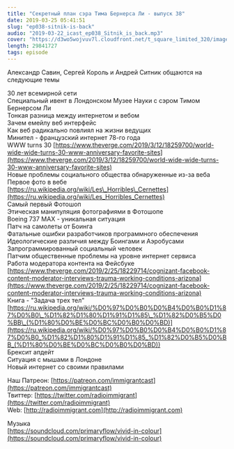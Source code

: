 ```yaml
---
title: "Секретный план сэра Тима Бернерса Ли - выпуск 38"
date: 2019-03-25 05:41:51
slug: "ep038-sitnik-is-back"
audio: "2019-03-22_icast_ep038_Sitnik_is_back.mp3"
cover: "https://d3wo5wojvuv7l.cloudfront.net/t_square_limited_320/images.spreaker.com/original/d20daaa729fc8cae11f6717f5c961b50.jpg"
length: 29841727
tags: episode
---
```

Александр Савин, Сергей Король и Андрей Ситник общаются на следующие темы  
  
30 лет всемирной сети  
Специальный ивент в Лондонском Музее Науки с сэром Тимом Бернерсом Ли  
Тонкая разница между интернетом и вебом  
Зачем емейлу веб интерфейс  
Как веб радикально повлиял на жизни ведущих  
Минител - французский интернет 78-го года  
WWW turns 30 [https://www.theverge.com/2019/3/12/18259700/world-wide-wide-turns-30-www-anniversary-favorite-sites](https://www.theverge.com/2019/3/12/18259700/world-wide-wide-turns-30-www-anniversary-favorite-sites)  
Новые проблемы социального общества обнаруженные из-за веба  
Первое фото в вебе  
[https://ru.wikipedia.org/wiki/Les\_Horribles\_Cernettes](https://ru.wikipedia.org/wiki/Les_Horribles_Cernettes)  
Самый первый Фотошоп  
Этическая манипуляция фотографиями в Фотошопе  
Boeing 737 MAX - уникальная ситуация  
Патч на самолеты от Боинга  
Фатальные ошибки разработчиков программного обеспечения  
Идеологические различия между Боингами и Аэробусами  
Запрограммированный социальный человек  
Патчим общественные проблемы на уровне интернет сервиса  
Работа модератора контента на Фейсбуке [https://www.theverge.com/2019/2/25/18229714/cognizant-facebook-content-moderator-interviews-trauma-working-conditions-arizona](https://www.theverge.com/2019/2/25/18229714/cognizant-facebook-content-moderator-interviews-trauma-working-conditions-arizona)  
Книга - "Задача трех тел" [https://ru.wikipedia.org/wiki/%D0%97%D0%B0%D0%B4%D0%B0%D1%87%D0%B0\_%D1%82%D1%80%D1%91%D1%85\_%D1%82%D0%B5%D0%BB\_(%D1%80%D0%BE%D0%BC%D0%B0%D0%BD)](https://ru.wikipedia.org/wiki/%D0%97%D0%B0%D0%B4%D0%B0%D1%87%D0%B0_%D1%82%D1%80%D1%91%D1%85_%D1%82%D0%B5%D0%BB_(%D1%80%D0%BE%D0%BC%D0%B0%D0%BD))  
Брексит апдейт  
Ситуация с мышами в Лондоне  
Новый интернет со своими правилами  
  
Наш Патреон: [https://patreon.com/immigrantcast](https://patreon.com/immigrantcast)  
Твиттер: [https://twitter.com/radioimmigrant](https://twitter.com/radioimmigrant)  
Web: [http://radioimmigrant.com](http://radioimmigrant.com)  
  
Музыка  
[https://soundcloud.com/primaryflow/vivid-in-colour](https://soundcloud.com/primaryflow/vivid-in-colour)

